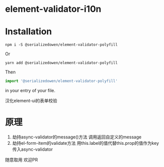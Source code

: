 # element-validator-i10n

# Installation
```
npm i -S @serializedowen/element-validator-polyfill
```
Or
```
yarn add @serializedowen/element-validator-polyfill
```

Then 
```js
import '@serializedowen/element-validator-polyfill'
```
in your entry of your file. 

汉化element-ui的表单校验


# 原理
1. 劫持async-validator的message()方法 调用返回自定义的message
2. 劫持el-form-item的validate方法  用this.label的值代替this.prop的值作为key传入async-validator






随意取用  欢迎PR
